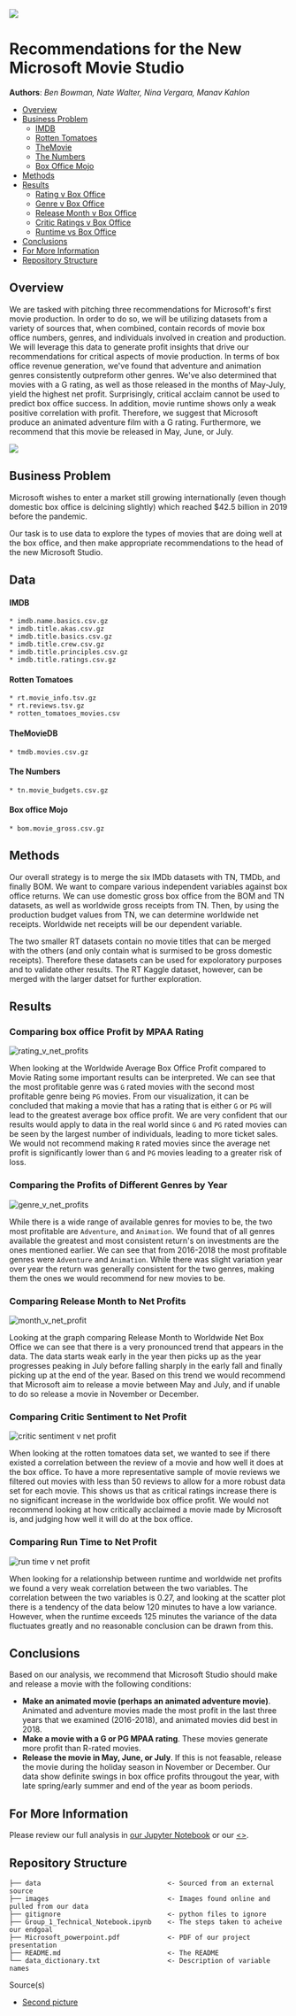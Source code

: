 <img src="./images/film_strip_img.jpg">


# Recommendations for the New Microsoft Movie Studio

**Authors**: *Ben Bowman, Nate Walter, Nina Vergara, Manav Kahlon*

- [Overview](#Overview)
- [Business Problem](#Business-Problem)
   - [IMDB](#IMDB)
   - [Rotten Tomatoes](#Rotten-Tomatoes)
   - [TheMovie](#TheMovieDB)
   - [The Numbers](#The-Numbers)
   - [Box Office Mojo](#Box-Office-Mojo)
- [Methods](#Methods)
- [Results](#Results)
    - [Rating v Box Office](#Comparing-box-office-Profit-by-MPAA-Rating)
    - [Genre v Box Office](#Comparing-the-Profits-of-Different-Genres-by-Year)
    - [Release Month v Box Office](#Comparing-Release-Month-to-Net-Profits)
    - [Critic Ratings v Box Office](#Comparing-Critic-Sentiment-to-Net-Profit)
    - [Runtime vs Box Office](#Comparing-Run-Time-to-Net-Profit)
- [Conclusions](#Conclusions)
- [For More Information](#For-More-Information)
- [Repository Structure](#Repository-Structure)


## Overview

   We are tasked with pitching three recommendations for Microsoft's first movie production. In order to do so, we will be utilizing datasets from a variety of sources that, when combined, contain records of movie box office numbers, genres, and individuals involved in creation and production. We will leverage this data to generate profit insights that drive our recommendations for critical aspects of movie production. In terms of box office revenue generation, we've found that adventure and animation genres consistently outpreform other genres. We've also determined that movies with a G rating, as well as those released in the months of May-July, yield the highest net profit. Surprisingly, critical acclaim cannot be used to predict box office success. In addition, movie runtime shows only a weak positive correlation with profit. Therefore, we suggest that Microsoft produce an animated adventure film with a G rating. Furthermore, we recommend that this movie be released in May, June, or July. 

<img src="./images/film_guys.jpg">

## Business Problem

Microsoft wishes to enter a market still growing internationally (even though domestic box office is delcining slightly) which reached $42.5 billion in 2019 before the pandemic.

Our task is to use data to explore the types of movies that are doing well at the box office, and then make appropriate recommendations to the head of the new Microsoft Studio.


## Data

#### IMDB
    * imdb.name.basics.csv.gz
    * imdb.title.akas.csv.gz
    * imdb.title.basics.csv.gz
    * imdb.title.crew.csv.gz
    * imdb.title.principles.csv.gz
    * imdb.title.ratings.csv.gz

#### Rotten Tomatoes
    * rt.movie_info.tsv.gz
    * rt.reviews.tsv.gz
    * rotten_tomatoes_movies.csv

#### TheMovieDB
    * tmdb.movies.csv.gz
    
#### The Numbers
    * tn.movie_budgets.csv.gz
    
#### Box office Mojo
    * bom.movie_gross.csv.gz


## Methods

Our overall strategy is to merge the six IMDb datasets with TN, TMDb, and finally BOM. We want to compare various independent variables against box office returns. We can use domestic gross box office from the BOM and TN datasets, as well as worldwide gross receipts from TN. Then, by using the production budget values from TN, we can determine worldwide net receipts. Worldwide net receipts will be our dependent variable.

The two smaller RT datasets contain no movie titles that can be merged with the others (and only contain what is surmised to be gross domestic receipts). Therefore these datasets can be used for expoloratory purposes and to validate other results. The RT Kaggle dataset, however, can be merged with the larger datset for further exploration.

## Results

### Comparing box office Profit by MPAA Rating
![rating_v_net_profits](./images/rating_v_wwnetprofits.png)

When looking at the Worldwide Average Box Office Profit compared to Movie Rating some important results can be interpreted. We can see that the most profitable genre was `G` rated movies with the second most profitable genre being `PG` movies. From our visualization, it can be concluded that making a movie that has a rating that is either `G` or `PG` will lead to the greatest average box office profit. We are very confident that our results would apply to data in the real world since `G` and `PG` rated movies can be seen by the largest number of individuals, leading to more ticket sales. We would not recommend making `R` rated movies since the average net profit is significantly lower than `G` and `PG` movies leading to a greater risk of loss. 

### Comparing the Profits of Different Genres by Year
![genre_v_net_profits](./images/genre_v_profits_.png)

While there is a wide range of available genres for movies to be, the two most profitable are `Adventure`, and `Animation`. We found that of all genres available the greatest and most consistent return's on investments are the ones mentioned earlier. We can see that from 2016-2018 the most profitable genres were `Adventure` and `Animation`.  While there was slight variation year over year the return was generally consistent for the two genres, making them the ones we would recommend for new movies to be. 

### Comparing Release Month to Net Profits
![month_v_net_profit](./images/month_v_boxoffice.png)

Looking at the graph comparing Release Month to Worldwide Net Box Office we can see that there is a very pronounced trend that appears in the data. The data starts weak early in the year then picks up as the year progresses peaking in July before falling sharply in the early fall and finally picking up at the end of the year. Based on this trend we would recommend that Microsoft aim to release a movie between May and July, and if unable to do so release a movie in November or December. 

### Comparing Critic Sentiment to Net Profit
![critic sentiment v net profit](./images/box_office_by_critical_opinion.png)

When looking at the rotten tomatoes data set, we wanted to see if there existed a correlation between the review of a movie and how well it does at the box office. To have a more representative sample of movie reviews we filtered out movies with less than 50 reviews to allow for a more robust data set for each movie.  This shows us that as critical ratings increase there is no significant increase in the worldwide box office profit. We would not recommend looking at how critically acclaimed a movie made by Microsoft is, and judging how well it will do at the box office. 

### Comparing Run Time to Net Profit
![run time v net profit](./images/runtime_v_profit.png)

When looking for a relationship between runtime and worldwide net profits we found a very weak correlation between the two variables. The correlation between the two variables is 0.27, and looking at the scatter plot there is a tendency of the data below 120 minutes to have a low variance. However, when the runtime exceeds 125 minutes the variance of the data fluctuates greatly and no reasonable conclusion can be drawn from this.

## Conclusions

Based on our analysis, we recommend that Microsoft Studio should make and release a movie with the following conditions:

* **Make an animated movie (perhaps an animated adventure movie)**. Animated and adventure movies made the most profit in the last three years that we examined (2016-2018), and animated movies did best in 2018.
* **Make a movie with a G or PG MPAA rating**. These movies generate more profit than R-rated movies.
* **Release the movie in May, June, or July**. If this is not feasable, release the movie during the holiday season in November or December. Our data show definite swings in box office profits througout the year, with late spring/early summer and end of the year as boom periods.


## For More Information

Please review our full analysis in [our Jupyter Notebook](./Group_1_Technical_Notebook.ipynb) or our [<>](./DS_Project_Presentation.pdf).


## Repository Structure

```
├── data                                <- Sourced from an external source
├── images                              <- Images found online and pulled from our data
├── gitignore                           <- python files to ignore 
├── Group_1_Technical_Notebook.ipynb    <- The steps taken to acheive our endgoal
├── Microsoft_powerpoint.pdf            <- PDF of our project presentation
├── README.md                           <- The README
└── data_dictionary.txt                 <- Description of variable names

```

Source(s)
* [Second picture](https://www.pexels.com/photo/photo-of-man-holding-camera-3062541/)
